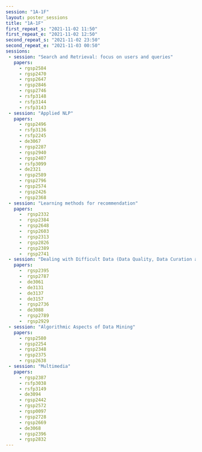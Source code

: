 ```yaml
---
session: "1A-1F"
layout: poster_sessions
title: "1A-1F"
first_repeat_s: "2021-11-02 11:50" 
first_repeat_e: "2021-11-02 12:50" 
second_repeat_s: "2021-11-02 23:50" 
second_repeat_e: "2021-11-03 00:50"
sessions:
 - session: "Search and Retrieval: focus on users and queries"
   papers:
     - rgsp2584
     - rgsp2470
     - rgsp2647
     - rgsp2846
     - rgsp2746
     - rsfp3148
     - rsfp3144
     - rsfp3143
 - session: "Applied NLP"
   papers: 
     - rgsp2496
     - rsfp3136
     - rsfp2245
     - de3067
     - rgsp2287
     - rgsp2940
     - rgsp2407
     - rsfp3099
     - de2321
     - rgsp2589
     - rgsp2796
     - rgsp2574
     - rgsp2426
     - rgsp2368
 - session: "Learning methods for recommendation"
   papers: 
     -  rgsp2332
     -  rgsp2384
     -  rgsp2648
     -  rgsp2603
     -  rgsp2313
     -  rgsp2826
     -  rgsp2389
     -  rgsp2741
 - session: "Dealing with Difficult Data (Data Quality, Data Curation and De-noising)"
   papers: 
     -  rgsp2395
     -  rgsp2787
     -  de3061
     -  de3131
     -  de3137
     -  de3157
     -  rgsp2736
     -  de3088
     -  rgsp2789
     -  rgsp2929
 - session: "Algorithmic Aspects of Data Mining"
   papers: 
     - rgsp2580
     - rgsp2254
     - rgsp2348
     - rgsp2375
     - rgsp2638
 - session: "Multimedia"
   papers: 
     - rgsp2387
     - rsfp3038
     - rsfp3149
     - de3094
     - rgsp2442
     - rgsp2572
     - rgsp0097
     - rgsp2728
     - rgsp2669
     - de3068
     - rgsp2396
     - rgsp2832
---
```

